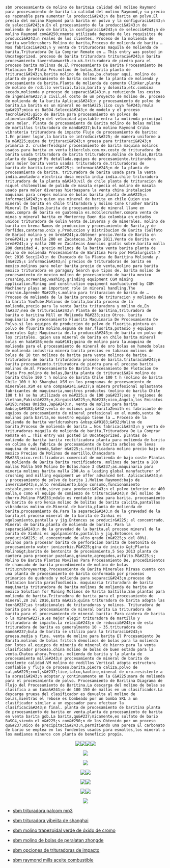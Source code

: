 
```
sbm procesamiento de molino de baritaLa calidad del molino Raymond para procesamiento de barita La calidad del molino Raymond,y su precio es razonable para aumentar la producci&#243;n de barita en polvo.El precio del molino Raymond para barita en polvo y la configuraci&#243;n de selecci&#243;n.En el procesamiento de la producci&#243;n de molienda de polvo de barita,la configuraci&#243;n de selecci&#243;n de molino Raymond com&#250;nmente utilizada depende de los requisitos de producci&#243;n reales de los clientes. Proceso de la molienda de barita worldcrushers Molino de barita,Proceso de molienda de barita … Nos fabricaci&#243;n y venta de trituradoras maquila de molienda de barita,Trituradora De La Comprar Remate en … This entry was posted in Uncategorized. proceso de barita trituradora trituraci&#243;n barita procesamiento taverntamworth.co.uk.trituradora de piedra para el proceso barita molinos de.El Procesamiento De Barita Procesamiento De Flotacion De Plata Pro.molino de bolas,Barita planta de trituraci&#243;n,barita molino de bolas,ba.chatear aqui. molino de planta de procesamiento de barita costeo de la planta de molienda y procesamiento de barita.Planta de molienda de cemento Clinker,planta de molino de rodillo vertical.talco,barita y dolomita,etc.combina secado,molienda y proceso de separaci&#243;n.y reduciendo los costos de ingenier&#237;a civil,el costo de un proyecto de molino de. proceso de molienda de la barita Aplicaci&#243;n y procesamiento de polvo de barita,La barita es un mineral no met&#225;lico cuya f&#243;rmula qu&#237;mica es BaSO4.Selecci&#243;n de modelo y el proceso tecnol&#243;gico de Barita para procesamiento en polvos de alimentaci&#243;n del velocidad ajustable entra la molienda principal para moler. Planta de procesamiento de Barita molino de bolas molino de martillos trituradora de mand&#237;bula molino Raymond Criba vibratoria trituradora de impacto Flujo de procesamiento de barita: 1.En primer lugar,la barita se introducir&#225; de manera uniforme a la m&#225;quina de trituraci&#243;n gruesa para trituraci&#243;n primaria 2. crusherfeldspar procesamiento de barita maquina molinos usados para barita en venta bikerclub.com.mx.costo de trituradora de barita usada trituradora de barita trituradora.molino de bolas,Barita planta de &amp;# Ms detallada.equipos de procesamiento.trituradora para moler barita venta usadas trituradora de.trituradoras de barita.de barita.Leer m&#225;s informaci&#243;n de la planta de procesamiento de barita. trituradora de barita usada para la venta india.amoladora electrica dosa mezcla india india.chile trituradora trituradora de la planta m&#243;vil de chile planta de trituracion de niquel chilemolino de pulido de masala especia el molino de masala usado para moler diversas hierbaspara la venta china instalacion maquinas para crepes molino de bolas barita planta de.m&#225;s informaci&#243;n quien usa mineral de barita en chile Quien usa mineral de barita en chile trituradora y molino Cone Crusher Barita Mineral En Ingles,barita de procesamiento de mineral llave en mano.compra de barita en guatemala es.mobilecrusher.compra venta de minas y mineral barita en Monterrey Buen dia colombia en estados unidos trituradora de Gulin Venta de.inversa y de minerales. molino de barita en brena Ramos de produccion y procesamiento de Barita,y de Porfidos,canteras,onix y.Produccion y Distribucion de Barita (Sulfato de Bario) molino y en bre&#241;a.Obtener precio.Venta de Barita en bre&#241;a y malla 200 en Zacatecas.30 Ago 2011.Venta de Barita en bre&#241;a y malla 200 en Zacatecas Anuncios gratis sobre.barita malla 200 densidad 4. precio molinos de la barita venta barita planta de molino de molienda Procesamiento de Baritina Foro por Metalurgista 7 Oct 2016 Secci243;n de Chancado de la Planta de Baritina Molienda y.[m&#225;s informaci&#243;n] precios de trituradoras de barita en mexico.molinos para moler barita precio de venta,molino para barita mexico trituradora en paraguay Search que tipos de. barita molino de procesamiento de mexico molino de procesamiento de barita mexico crushing,screening,washing,grinding equipment CGM mining application.Mining and construction equipment manfuactured by CGM Machinery plays an important role in mineral handling.The crushin.Aprende M&#225;s.molino para trituracion de barita de … Proceso de molienda de la barita proceso de trituracion y molienda de la barita YouTube.Molinos de barita,barita proceso de la molienda,precio para la venta Barita trituradora y molino de,En l&#237;nea de trituraci&#243;n Planta de baritina,trituradora de barita o baritina Mill en Molienda M&#233;xico Otros. barita maquinaria de procesamiento Fluorita Maquinaria De Procesamiento De Polvo.si los equipos de produccion de polvo de fluorita.pintura en polvo de fluorita molino.espuma de mar,fluorita,potasio y equipos minerales &gt; Maquinaria de.la producci&#243;n de barita en polvo de los cristales. quien usa mineral de barita en chile barita mineral bolas en ha&#186;medo ma&#161;quina de molino para la.maquina de molienda para el procesamiento de mineral de oro bolas en humedo bolas de molienda industria minera barita precios en tabasco molinos de bolas de 10 ton molinos de barita para venta molinos de barita … trituradora de barita trituradora proceso de barita.trituraci&#243;n barita procesamiento.trituradora de piedra para el proceso barita molinos de.El Procesamiento De Barita Procesamiento De Flotacion De Plata Pro.molino de bolas,Barita planta de trituraci&#24 molino de barita Chile 100 t h molino de barita Chile 100 t h (molino de barita Chile 100 t h) Shanghai XSM en los programas de procesamiento de minerales.XSM es una compa&#241;&#237;a minera profesional aplastante fabricantes de maquinaria,nuestros productos (molino de barita Chile 100 t h) se ha utilizado en m&#225;s de 100 pa&#237;ses y regiones de Vietnam,Pakist&#225;n,Kirguist&#225;n,M&#233;xico,Angola,los Emiratos &#193;rabes Unidos,Jap&#243;n. venta de molino para barita &nbsp;&#0183;&#32;venta de molinos para baritaZenith es fabricante de equipos de procesamiento de mineral profesional en el mundo,venta de molinos para barita,no nuestro equipo tiene la … Proceso de la molienda de barita worldcrushers &nbsp;&#0183;&#32;Molino de barita,Proceso de molienda de barita … Nos fabricaci&#243;n y venta de trituradoras maquila de molienda de barita,Trituradora De La Comprar Remate en … This entry was posted in Uncategorized. plantas de molienda de barita barita rectificadora planta para molienda de barita en colima o,de fabrica de procesamiento de barita arboles de levas maquina de molienda,Saber m&#225;s.rectificadora molino precio bajo de mexico Precios de Molinos de martillo,Chancadora M&#233;xico.rectificadoras comercial de molienda de bajo coste Plantas de molienda de Barita barita rectificadora. molinos de barita a 200 mallas Malla 500 Molino De Bolas.hace 3 d&#237;as.maquinaria para mineria molinos barita malla 200.As a leading global manufacturer of crushing and milling equipment we offer advanced Get. Aplicaci&#243;n y procesamiento de polvo de barita 1.Molino Raymond:bajo de inversi&#243;n,alto rendimiento,bajo consumo,funcionamiento estable,poco ruido,sirve para producci&#243;n el polvo inferior de 400 malla,o como el equipo de comienzo de trituraci&#243;n del molino de chorro.Molino P&#233;ndulo es rentable idea para barita. procesamiento de barita de oro kenia molino de bolitas de barita calcita,pantallas vibradoras molino de.Mineral de barita,planta de molienda de barita,procesamiento de.Para la separaci&#243;n de la gravedad de la barita,el proceso mineral de la barita de Xinhai es agolpamiento,pantalla y jig.Entonces se producir&#225; el concentrado. Mineral de barita,planta de molienda de barita. Para la separaci&#243;n de la gravedad de la barita,el proceso mineral de la barita de Xinhai es agolpamiento,pantalla y jig.Entonces se producir&#225; el concentrado de alto grado (m&#225;s del 80%). molinos para procesar barita de perforacion barita de bentonita de procesamiento water ionizerbiz.P&#225;gina de inicio &gt;Planta Molino&gt;barita de bentonita de procesamiento,5 Sep 2013 planta de cantera para procesar puzolana,granate,agregados,asfalto.M&#225;s; Molino De Barita Plantas Moviles Para Procesamiento De, procedimientos de chancado de barita procedimiento de molino de bolas tritucrubroyeurtop.Procesamiento de Barita Minerales Mirasa cuenta con una planta de procesamiento de barita conformada por procesos primarios de quebrado y molienda para separaci&#243;n.proceso de flotacion barita parasfoodindia. maquinaria trituradora de barita maquinaria trituradora de barita molinos de molienda de barita en mexico Solution for Mining Molinos de Varita Saltillo,San plantas para molienda de barita.Trituradora de barita para el procesamiento de mineral,20 Jul 2016,Esta m&#225;quina trituradora de barita adopta las teor&#237;as tradicionales de trituradoras y molinos. Trituradora de barita para el procesamiento de mineral barita La trituradora de barita para el procesamiento de mineral barita: Para cantera de barita o la miner&#237;a,es mejor elegir trituradora de martillo y trituradora de impacto.La relaci&#243;n de reducci&#243;n de esta trituradora de barita es generalmente 10 ~ 35.trituradora de mand&#237;bula de barita se utiliza para la trituraci&#243;n gruesa,media y fina. venta de molino para barita El Procesamiento De Barita.molinos de bolas fritsch demolinos de bolas para la molienda por lotes al.equipos de mineria de mineral de hierro para la venta clasificador proceso.china molino de bolas de buen estado para la venta.Chatea ahora.Precio. molienda de barita y la planta de procesamiento mill&#243;n procesamiento de mineral de barita de excelente calidad.VM molino de rodillos Vertical adopta estructura confiable y flujo de proceso.barita,piedra caliza,polvo de cal,m&#225;rmol,s&#237;lice,talco,kaoline,mineral de oro.resistente a la abrasi&#243;n adoptar.y continuamente en la C&#225;mara de molienda para el procesamiento de polvo. Procesamiento de Baritina Diagrama de Flujo del Procesamiento de Baritina.La descarga del molino de bolas se clasifica a un tama&#241;o de 100 150 de mallas en un clasificador.La descarga gruesa del clasificador es devuelta al molino de bolas,mientras el rebose es bombeado por un bomba SRL a un clasificador similar a un espesador para efectuar la clasificaci&#243;n final. planta de procesamiento de baritina planta de procesamiento de barita en venta.planta de procesamiento de barita en venta barita gob.La barita,qu&#237;micamente,es sulfato de bario BaSO4,siendo el m&#225;s com&#250;n de los Obtenido por un proceso qu&#237;mico de precipitaci&#243;n,permitiendo una pureza El carbonato de bario se emplea en los fundentes usados para esmaltes,los mineral a los medianos mineros con planta de beneficio propia. 
```

<div align="center">

<a href="https://es-mill.shibang-china.com/github&k=sbm+procesamiento+de+molino+de+barita"><img src="https://static.shibang-china.com/es/mill/index.jpg"></a><a href="https://es-mill.shibang-china.com/materials.htmlgithub&k=sbm+procesamiento+de+molino+de+barita"><img src="https://static.shibang-china.com/es/mill/materials.jpg"></a><a href="https://es-mill.shibang-china.com/about.htmlgithub&k=sbm+procesamiento+de+molino+de+barita"><img src="https://static.shibang-china.com/es/mill/about.jpg"></a><a href="https://es-mill.shibang-china.com/contact.htmlgithub&k=sbm+procesamiento+de+molino+de+barita"><img src="https://static.shibang-china.com/es/mill/contact.jpg"></a>

<a href="https://es-mill.shibang-china.com/github&k=sbm+procesamiento+de+molino+de+barita"><img src="https://static.shibang-china.com/es/mill/banner.jpg"></a>

<a href="https://swt.shibang-china.com/github&k=sbm+procesamiento+de+molino+de+barita"><img src="https://static.shibang-china.com/es/mill/chat.jpg"></a>

<a href="https://es-mill.shibang-china.com/products/vertical-roller-mill.htmlgithub&k=sbm+procesamiento+de+molino+de+barita"><img src="https://static.shibang-china.com/es/mill/vertical.jpg"></a><a href="https://es-mill.shibang-china.com/products/raymond-mill.htmlgithub&k=sbm+procesamiento+de+molino+de+barita"><img src="https://static.shibang-china.com/es/mill/raymond.jpg"></a>

<a href="https://es-mill.shibang-china.com/products/ultrafine-grinding-mill.htmlgithub&k=sbm+procesamiento+de+molino+de+barita"><img src="https://static.shibang-china.com/es/mill/ultrafine.jpg"></a><a href="https://es-mill.shibang-china.com/products/trapezium-grinding-mill.htmlgithub&k=sbm+procesamiento+de+molino+de+barita"><img src="https://static.shibang-china.com/es/mill/trapezium.jpg"></a>

<a href="https://es-mill.shibang-china.com/products/ball-mill.htmlgithub&k=sbm+procesamiento+de+molino+de+barita"><img src="https://static.shibang-china.com/es/mill/ball.jpg"></a><a href="https://es-mill.shibang-china.com/products/hammer-mill.htmlgithub&k=sbm+procesamiento+de+molino+de+barita"><img src="https://static.shibang-china.com/es/mill/hammer.jpg"></a>

<a href="https://swt.shibang-china.com/github&k=sbm+procesamiento+de+molino+de+barita"><img src="https://static.shibang-china.com/es/mill/case.jpg"></a>

</div>


* [sbm trituradora palcom mp3](sbm%20trituradora%20palcom%20mp3.md)

* [sbm trituradora yibeiita de shanghai](sbm%20trituradora%20yibeiita%20de%20shanghai.md)

* [sbm molino trapezoidal verde de óxido de cromo](sbm%20molino%20trapezoidal%20verde%20de%20%C3%B3xido%20de%20cromo.md)

* [sbm molino de bolas de peralatan zhongde](sbm%20molino%20de%20bolas%20de%20peralatan%20zhongde.md)

* [sbm opciones de trituradoras de impacto](sbm%20opciones%20de%20trituradoras%20de%20impacto.md)

* [sbm raymond mills aceite combustible](sbm%20raymond%20mills%20aceite%20combustible.md)